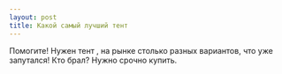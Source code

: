 ```yaml
---
layout: post 
title: Какой самый лучший тент 
--- 
```

Помогите! Нужен тент , на рынке столько разных вариантов, что уже запутался! Кто брал? Нужно срочно купить.